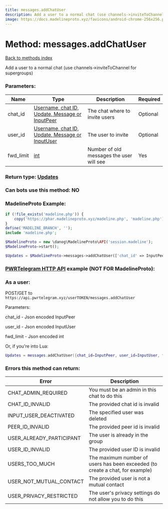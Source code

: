 ```yaml
---
title: messages.addChatUser
description: Add a user to a normal chat (use channels->inviteToChannel for supergroups)
image: https://docs.madelineproto.xyz/favicons/android-chrome-256x256.png
---
```

# Method: messages.addChatUser  
[Back to methods index](index.md)


Add a user to a normal chat (use channels->inviteToChannel for supergroups)

### Parameters:

| Name     |    Type       | Description | Required |
|----------|---------------|-------------|----------|
|chat\_id|[Username, chat ID, Update, Message or InputPeer](../types/InputPeer.md) | The chat where to invite users | Optional|
|user\_id|[Username, chat ID, Update, Message or InputUser](../types/InputUser.md) | The user to invite | Optional|
|fwd\_limit|[int](../types/int.md) | Number of old messages the user will see | Yes|


### Return type: [Updates](../types/Updates.md)

### Can bots use this method: **NO**


### MadelineProto Example:


```php
if (!file_exists('madeline.php')) {
    copy('https://phar.madelineproto.xyz/madeline.php', 'madeline.php');
}
define('MADELINE_BRANCH', '');
include 'madeline.php';

$MadelineProto = new \danog\MadelineProto\API('session.madeline');
$MadelineProto->start();

$Updates = $MadelineProto->messages->addChatUser(['chat_id' => InputPeer, 'user_id' => InputUser, 'fwd_limit' => int, ]);
```

### [PWRTelegram HTTP API](https://pwrtelegram.xyz) example (NOT FOR MadelineProto):



### As a user:

POST/GET to `https://api.pwrtelegram.xyz/userTOKEN/messages.addChatUser`

Parameters:

chat_id - Json encoded InputPeer

user_id - Json encoded InputUser

fwd_limit - Json encoded int




Or, if you're into Lua:

```lua
Updates = messages.addChatUser({chat_id=InputPeer, user_id=InputUser, fwd_limit=int, })
```

### Errors this method can return:

| Error    | Description   |
|----------|---------------|
|CHAT_ADMIN_REQUIRED|You must be an admin in this chat to do this|
|CHAT_ID_INVALID|The provided chat id is invalid|
|INPUT_USER_DEACTIVATED|The specified user was deleted|
|PEER_ID_INVALID|The provided peer id is invalid|
|USER_ALREADY_PARTICIPANT|The user is already in the group|
|USER_ID_INVALID|The provided user ID is invalid|
|USERS_TOO_MUCH|The maximum number of users has been exceeded (to create a chat, for example)|
|USER_NOT_MUTUAL_CONTACT|The provided user is not a mutual contact|
|USER_PRIVACY_RESTRICTED|The user's privacy settings do not allow you to do this|


